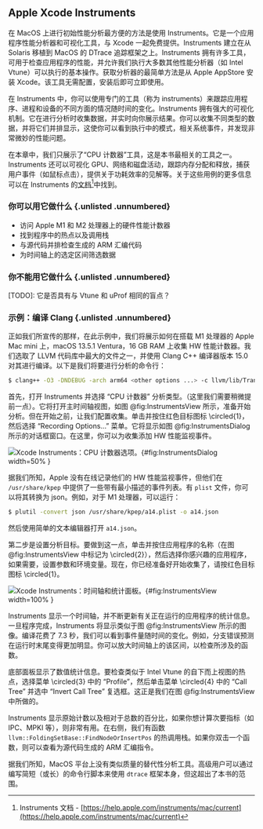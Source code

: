 ## Apple Xcode Instruments

在 MacOS 上进行初始性能分析最方便的方法是使用 Instruments。它是一个应用程序性能分析器和可视化工具，与 Xcode 一起免费提供。Instruments 建立在从 Solaris 移植到 MacOS 的 DTrace 追踪框架之上。Instruments 拥有许多工具，可用于检查应用程序的性能，并允许我们执行大多数其他性能分析器（如 Intel Vtune）可以执行的基本操作。获取分析器的最简单方法是从 Apple AppStore 安装 Xcode。该工具无需配置，安装后即可立即使用。

在 Instruments 中，你可以使用专门的工具（称为 instruments）来跟踪应用程序、进程和设备的不同方面的情况随时间的变化。Instruments 拥有强大的可视化机制。它在进行分析时收集数据，并实时向你展示结果。你可以收集不同类型的数据，并将它们并排显示，这使你可以看到执行中的模式，相关系统事件，并发现非常微妙的性能问题。

在本章中，我们只展示了“CPU 计数器”工具，这是本书最相关的工具之一。Instruments 还可以可视化 GPU、网络和磁盘活动，跟踪内存分配和释放，捕获用户事件（如鼠标点击），提供关于功耗效率的见解等。关于这些用例的更多信息可以在 Instruments 的[文档](https://help.apple.com/instruments/mac/current)[^1]中找到。

### 你可以用它做什么 {.unlisted .unnumbered}

- 访问 Apple M1 和 M2 处理器上的硬件性能计数器
- 找到程序中的热点以及调用栈
- 与源代码并排检查生成的 ARM 汇编代码
- 为时间轴上的选定区间筛选数据

### 你不能用它做什么 {.unlisted .unnumbered}

[TODO]: 它是否具有与 Vtune 和 uProf 相同的盲点？

### 示例：编译 Clang {.unlisted .unnumbered}

正如我们所宣传的那样，在此示例中，我们将展示如何在搭载 M1 处理器的 Apple Mac mini 上，macOS 13.5.1 Ventura，16 GB RAM 上收集 HW 性能计数器。我们选取了 LLVM 代码库中最大的文件之一，并使用 Clang C++ 编译器版本 15.0 对其进行编译。以下是我们将要进行分析的命令行：

```bash
$ clang++ -O3 -DNDEBUG -arch arm64 <other options ...> -c llvm/lib/Transforms/Vectorize/LoopVectorize.cpp
```

首先，打开 Instruments 并选择 “CPU 计数器” 分析类型。（这里我们需要稍微提前一点）。它将打开主时间轴视图，如图  @fig:InstrumentsView 所示，准备开始分析。但在开始之前，让我们配置收集。单击并按住红色目标图标 \circled{1}，然后选择 “Recording Options...” 菜单。它将显示如图  @fig:InstrumentsDialog 所示的对话框窗口。在这里，你可以为收集添加 HW 性能监视事件。

![Xcode Instruments：CPU 计数器选项。](../../img/perf-tools/XcodeInstrumentsDialog.png){#fig:InstrumentsDialog width=50% }

据我们所知，Apple 没有在线记录他们的 HW 性能监视事件，但他们在 `/usr/share/kpep` 中提供了一些带有最小描述的事件列表。有 `plist` 文件，你可以将其转换为 json。例如，对于 M1 处理器，可以运行：

```bash
$ plutil -convert json /usr/share/kpep/a14.plist -o a14.json
```

然后使用简单的文本编辑器打开 `a14.json`。

第二步是设置分析目标。要做到这一点，单击并按住应用程序的名称（在图  @fig:InstrumentsView 中标记为 \circled{2}），然后选择你感兴趣的应用程序，如果需要，设置参数和环境变量。现在，你已经准备好开始收集了，请按红色目标图标 \circled{1}。

![Xcode Instruments：时间轴和统计面板。](../../img/perf-tools/XcodeInstrumentsView.jpg){#fig:InstrumentsView width=100% }

Instruments 显示一个时间轴，并不断更新有关正在运行的应用程序的统计信息。一旦程序完成，Instruments 将显示类似于图  @fig:InstrumentsView 所示的图像。编译花费了 7.3 秒，我们可以看到事件量随时间的变化。例如，分支错误预测在运行时末尾变得更加明显。你可以放大时间轴上的该区间，以检查所涉及的函数。

底部面板显示了数值统计信息。要检查类似于 Intel Vtune 的自下而上视图的热点，选择菜单 \circled{3} 中的 “Profile”，然后单击菜单 \circled{4} 中的 “Call Tree” 并选中 “Invert Call Tree” 复选框。这正是我们在图  @fig:InstrumentsView 中所做的。

Instruments 显示原始计数以及相对于总数的百分比，如果你想计算次要指标（如 IPC、MPKI 等），则非常有用。在右侧，我们有函数 `llvm::FoldingSetBase::FindNodeOrInsertPos` 的热调用栈。如果你双击一个函数，则可以查看为源代码生成的 ARM 汇编指令。

据我们所知，MacOS 平台上没有类似质量的替代性分析工具。高级用户可以通过编写简短（或长）的命令行脚本来使用 `dtrace` 框架本身，但这超出了本书的范围。

[^1]: Instruments 文档 - [https://help.apple.com/instruments/mac/current](https://help.apple.com/instruments/mac/current)